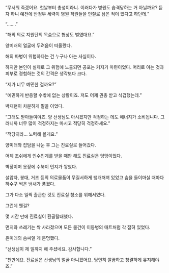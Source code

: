 “무서워 죽겠어요. 첫날부터 총성이라니. 이러다가 병원도 습격당하는 거 아닐까요? 듣자 하니 예전에 반정부 세력이 병원 직원들을 인질로 삼은 적이 있다고 하던데.”

“…….”

“해외 의료 지원단의 목숨으로 협상도 벌였대요.”

양미래의 얼굴에 두려움이 떠올랐다.

해외 파병이 위험하다는 건 누구나 아는 사실이다.

하지만 본인이 실제로 그 위험에 노출되면 공포는 커지기 마련이었다. 머리로 아는 것과 피부로 경험하는 것의 간격은 생각보다 크다.

“제가 너무 예민한 걸까요?”

“예민하게 반응할 수밖에 없는 상황이죠. 저도 어제 권총 받고 식겁했는데.”

박재현이 차분하게 말을 이었다.

“그래도 받아들여야죠. 양 선생님도 아시겠지만 걱정하는 데도 에너지가 소비됩니다. 그러니까 너무 많이 걱정하지는 마시고 적당히 걱정하세요.”

“적당히라… 노력해 볼게요.”

양미래와 잡담을 나눈 후 그는 진료실로 들어갔다.

어제 조쉬에게 인수인계를 받을 때만 해도 진료실은 엉망이었다.

벽장이며 옷장에 수북이 먼지가 쌓였다.

설압자, 붕대, 거즈 등의 의료물품이 무질서하게 팽개쳐져 있었고 숨을 들이마실 때마다 하수구 썩은 냄새가 풍겼다.

그가 다소 일찍 출근한 것도 진료실 청소를 위해서였다.

그런데 웬걸?

몇 시간 만에 진료실이 환골탈태했다.

먼지와 쓰레기는 싹 사라졌으며 모든 물건이 이등병의 매트처럼 각 잡혀 있었다.

윤미래의 솜씨일 게 분명했다.

“선생님이 제 일까지 해 주셨네요. 감사합니다.”

“천만에요. 진료실은 선생님의 얼굴 아니겠어요. 당연히 깔끔하고 청결하게 유지해야죠.”